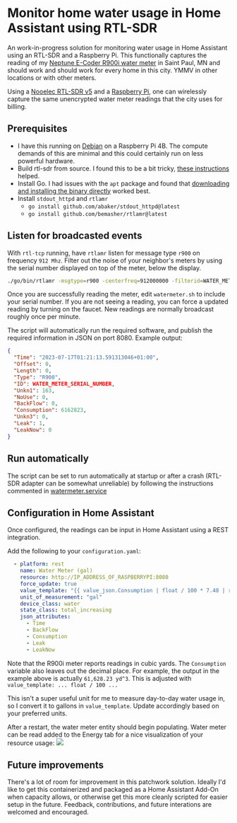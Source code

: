 # Monitor home water usage in Home Assistant using RTL-SDR 

An work-in-progress solution for monitoring water usage in Home Assistant using an RTL-SDR and a Raspberry Pi. 
This functionally captures the reading of my [Neptune E-Coder R900i water meter](https://www.neptunetg.com/products/endpointsmius/e-coderr900i/) in Saint Paul, MN and should work and should work for every home in this city. YMMV in other locations or with other meters.

Using a [Nooelec RTL-SDR v5](https://www.amazon.com/gp/product/B01GDN1T4S?psc=1) and a [Raspberry Pi](https://rpilocator.com/), one can wirelessly capture the same unencrypted water meter readings that the city uses for billing. 

## Prerequisites
- I have this running on [Debian](https://raspi.debian.net/) on a Raspberry Pi 4B. The compute demands of this are minimal and this could certainly run on less powerful hardware.
- Build rtl-sdr from source. I found this to be a bit tricky, [these instructions](https://gist.github.com/floehopper/99a0c8931f9d779b0998) helped. 
- Install Go. I had issues with the `apt` package and found that [downloading and installing the binary directly](https://www.jeremymorgan.com/tutorials/raspberry-pi/install-go-raspberry-pi/) worked best.
- Install `stdout_httpd` and `rtlamr`
  - `go install github.com/abaker/stdout_httpd@latest`
  - `go install github.com/bemasher/rtlamr@latest`
 
## Listen for broadcasted events
With `rtl-tcp` running, have `rtlamr` listen for message type `r900` on frequency `912 Mhz`. Filter out the noise of your neighbor's meters by using the serial number displayed on top of the meter, below the display. 
```bash
./go/bin/rtlamr -msgtype=r900 -centerfreq=912000000 -filterid=WATER_METER_SERIAL_NUMBER
```

Once you are successfully reading the meter, edit `watermeter.sh` to include your serial number. If you are not seeing a reading, you can force a updated reading by turning on the faucet. New readings are normally broadcast roughly once per minute.

The script will automatically run the required software, and publish the required information in JSON on port 8080.
Example output: 
```json
{
  "Time": "2023-07-17T01:21:13.591313046+01:00",
  "Offset": 0,
  "Length": 0,
  "Type": "R900",
  "ID": WATER_METER_SERIAL_NUMBER,
  "Unkn1": 163,
  "NoUse": 0,
  "BackFlow": 0,
  "Consumption": 6162823,
  "Unkn3": 0,
  "Leak": 1,
  "LeakNow": 0
}
```

## Run automatically 
The script can be set to run automatically at startup or after a crash (RTL-SDR adapter can be somewhat unreliable) by following the instructions commented in [watermeter.service](https://github.com/gunnaraas/watermeter/blob/main/watermeter.service)

## Configuration in Home Assistant 
Once configured, the readings can be input in Home Assistant using a REST integration. 

Add the following to your `configuration.yaml`: 
```yaml
  - platform: rest
    name: Water Meter (gal)
    resource: http://IP_ADDRESS_OF_RASPBERRYPI:8080
    force_update: true
    value_template: "{{ value_json.Consumption | float / 100 * 7.48 | round }}"
    unit_of_measurement: "gal"
    device_class: water
    state_class: total_increasing
    json_attributes:
      - Time
      - BackFlow
      - Consumption
      - Leak
      - LeakNow
```

Note that the R900i meter reports readings in cubic yards. The `Consumption` variable also leaves out the decimal place. For example, the output in the example above is actually `61,628.23 yd^3`. This is adjusted with `value_template: ... float / 100 ...` 

This isn't a super useful unit for me to measure day-to-day water usage in, so I convert it to gallons in `value_template`. Update accordingly based on your preferred units.

After a restart, the water meter entity should begin populating. Water meter can be read added to the Energy tab for a nice visualization of your resource usage: 
![](https://files.catbox.moe/5z10f2.png)

## Future improvements
There's a lot of room for improvement in this patchwork solution. Ideally I'd like to get this containerized and packaged as a Home Assistant Add-On when capacity allows, or otherwise get this more cleanly scripted for easier setup in the future. Feedback, contributions, and future interations are welcomed and encouraged. 
